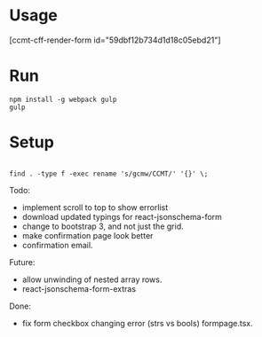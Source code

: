 # Usage
[ccmt-cff-render-form id="59dbf12b734d1d18c05ebd21"]


# Run
```npm install
npm install -g webpack gulp
gulp
```
# Setup
```cd "/mnt/c/Users/arama/Documents/My Web Sites/WordPress/wp-content/plugins/CFF"

find . -type f -exec rename 's/gcmw/CCMT/' '{}' \;
```

Todo:
- implement scroll to top to show errorlist
- download updated typings for react-jsonschema-form
- change to bootstrap 3, and not just the grid.
- make confirmation page look better
- confirmation email.

Future:
- allow unwinding of nested array rows.
- react-jsonschema-form-extras

Done:
- fix form checkbox changing error (strs vs bools) formpage.tsx.